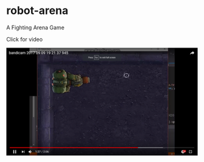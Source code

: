 # robot-arena
A Fighting Arena Game

Click for video
<p align="center">
 <a href="https://www.youtube.com/watch?v=zNYPHpC4Bwk">
 <img src="https://github.com/Sparcsky/robot-arena/blob/master/Capture.PNG" alt ="CLICK ME!"/>
 </a>

